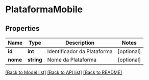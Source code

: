 # PlataformaMobile

## Properties
Name | Type | Description | Notes
------------ | ------------- | ------------- | -------------
**id** | **int** | Identificador da Plataforma | [optional] 
**nome** | **string** | Nome da Plataforma | [optional] 

[[Back to Model list]](../README.md#documentation-for-models) [[Back to API list]](../README.md#documentation-for-api-endpoints) [[Back to README]](../README.md)



